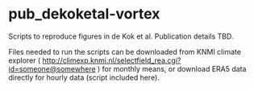 # pub_dekoketal-vortex
Scripts to reproduce figures in de Kok et al. Publication details TBD.

Files needed to run the scripts can be downloaded from KNMI climate explorer ( http://climexp.knmi.nl/selectfield_rea.cgi?id=someone@somewhere ) for monthly means, or download ERA5 data directly for hourly data (script included here).
